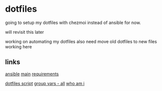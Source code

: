 # dotfiles

going to setup my dotfiles with chezmoi instead of ansible for now.

will revisit this later

working on automating my dotfiles
also need move old dotfiles to new files
working here

## links

[ansible](./ansible.cfg)
[main](./main.yml)
[requirements](./requirements.yml)

[dotfiles script](./bin/dotfiles)
[group vars - all](./group_vars/all)
[who am i](./pre_tasks/whoami.yml)

<!-- need to add roles -->

